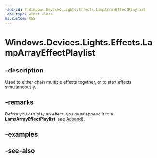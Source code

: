 ```yaml
---
-api-id: T:Windows.Devices.Lights.Effects.LampArrayEffectPlaylist
-api-type: winrt class
ms.custom: RS5
---
```


<!-- Class syntax.
public class LampArrayEffectPlaylist : IIterable<ILampArrayEffect>, IVectorView<ILampArrayEffect>
-->

# Windows.Devices.Lights.Effects.LampArrayEffectPlaylist

## -description

Used to either chain multiple effects together, or to start effects simultaneously.

## -remarks
 
Before you can play an effect, you must append it to a **LampArrayEffectPlaylist** (see [Append](lamparrayeffectplaylist_append_292269384.md)).

## -examples

## -see-also